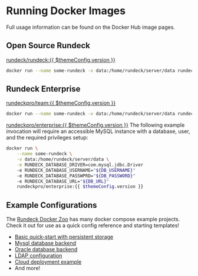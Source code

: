 # Running Docker Images

Full usage information can be found on the Docker Hub image pages.

## Open Source Rundeck

[rundeck/rundeck:\{{ $themeConfig.version }}](https://hub.docker.com/r/rundeck/rundeck/)

```bash
docker run --name some-rundeck -v data:/home/rundeck/server/data rundeck/rundeck:{{ $themeConfig.version }}
```

## Rundeck Enterprise

[rundeckpro/team:\{{ $themeConfig.version }}](https://hub.docker.com/r/rundeckpro/team/)

```bash
docker run --name some-rundeck -v data:/home/rundeck/server/data rundeckpro/team:{{ $themeConfig.version }}
```

[rundeckpro/enterprise:\{{ $themeConfig.version }}](https://hub.docker.com/r/rundeckpro/enterprise/)
The following example invocation will require an accessible MySQL instance
with a database, user, and the required privileges setup:

```bash
docker run \
    --name some-rundeck \
    -v data:/home/rundeck/server/data \
    -e RUNDECK_DATABASE_DRIVER=com.mysql.jdbc.Driver
    -e RUNDECK_DATABASE_USERNAME="${DB_USERNAME}"
    -e RUNDECK_DATABASE_PASSWPRD="${DB_PASSWORD}"
    -e RUNDECK_DATABASE_URL="${DB_URL}"
    rundeckpro/enterprise:{{ $themeConfig.version }}
```

## Example Configurations

The [Rundeck Docker Zoo](https://github.com/rundeck/docker-zoo)
has many docker compose example projects. Check it out for use as a quick config reference and starting templates!

- [Basic quick-start with persistent storage](https://github.com/rundeck/docker-zoo/tree/master/basic)
- [Mysql database backend](https://github.com/rundeck/docker-zoo/tree/master/mysql)
- [Oracle database backend](https://github.com/rundeck/docker-zoo/tree/master/oracle)
- [LDAP configuration](https://github.com/rundeck/docker-zoo/tree/master/ldap)
- [Cloud deployment example](https://github.com/rundeck/docker-zoo/tree/master/cloud)
- And more!
